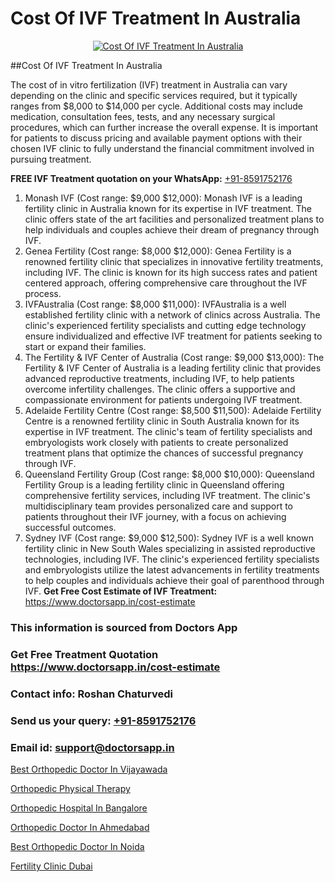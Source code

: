 # Cost Of IVF Treatment In Australia

<p align="center">
  <a href="https://doctorsapp.in/treatment/ivf-treatment">
    <img src="https://doctorsapp.co.in/uploads/treatment_image/ICSI.jpg" alt="Cost Of IVF Treatment In Australia">
  </a>
</p>
##Cost Of IVF Treatment In Australia

The cost of in vitro fertilization (IVF) treatment in Australia can vary depending on the clinic and specific services required, but it typically ranges from $8,000 to $14,000 per cycle. Additional costs may include medication, consultation fees, tests, and any necessary surgical procedures, which can further increase the overall expense. It is important for patients to discuss pricing and available payment options with their chosen IVF clinic to fully understand the financial commitment involved in pursuing treatment.

**FREE IVF Treatment quotation on your WhatsApp:**  [+91-8591752176](https://api.whatsapp.com/send?phone=8591752176)

1) Monash IVF (Cost range: $9,000   $12,000): Monash IVF is a leading fertility clinic in Australia known for its expertise in IVF treatment. The clinic offers state of the art facilities and personalized treatment plans to help individuals and couples achieve their dream of pregnancy through IVF.
2) Genea Fertility (Cost range: $8,000   $12,000): Genea Fertility is a renowned fertility clinic that specializes in innovative fertility treatments, including IVF. The clinic is known for its high success rates and patient centered approach, offering comprehensive care throughout the IVF process.
3) IVFAustralia (Cost range: $8,000   $11,000): IVFAustralia is a well established fertility clinic with a network of clinics across Australia. The clinic's experienced fertility specialists and cutting edge technology ensure individualized and effective IVF treatment for patients seeking to start or expand their families.
4) The Fertility & IVF Center of Australia (Cost range: $9,000   $13,000): The Fertility & IVF Center of Australia is a leading fertility clinic that provides advanced reproductive treatments, including IVF, to help patients overcome infertility challenges. The clinic offers a supportive and compassionate environment for patients undergoing IVF treatment.
5) Adelaide Fertility Centre (Cost range: $8,500   $11,500): Adelaide Fertility Centre is a renowned fertility clinic in South Australia known for its expertise in IVF treatment. The clinic's team of fertility specialists and embryologists work closely with patients to create personalized treatment plans that optimize the chances of successful pregnancy through IVF.
6) Queensland Fertility Group (Cost range: $8,000   $10,000): Queensland Fertility Group is a leading fertility clinic in Queensland offering comprehensive fertility services, including IVF treatment. The clinic's multidisciplinary team provides personalized care and support to patients throughout their IVF journey, with a focus on achieving successful outcomes.
7) Sydney IVF (Cost range: $9,000   $12,500): Sydney IVF is a well known fertility clinic in New South Wales specializing in assisted reproductive technologies, including IVF. The clinic's experienced fertility specialists and embryologists utilize the latest advancements in fertility treatments to help couples and individuals achieve their goal of parenthood through IVF.
**Get Free Cost Estimate of IVF Treatment:** https://www.doctorsapp.in/cost-estimate

### This information is sourced from Doctors App 
### Get Free Treatment Quotation https://www.doctorsapp.in/cost-estimate
### Contact info: Roshan Chaturvedi 
### Send us your query: [+91-8591752176](https://api.whatsapp.com/send?phone=8591752176) 
### Email id: support@doctorsapp.in

[Best Orthopedic Doctor In Vijayawada](https://www.linkedin.com/pulse/best-orthopedic-doctor-vijayawada-doctorsappin-ocfjc?trackingId=iMTGOvJ5%2F3111D3R3YOhrg%3D%3D&lipi=urn%3Ali%3Apage%3Ad_flagship3_company_admin%3BcTUR6naWQkWjeA%2BR15noZQ%3D%3D)

[Orthopedic Physical Therapy](https://www.linkedin.com/pulse/orthopedic-physical-therapy-doctorsappin-yu0sc?trackingId=8l56wE%2FUQkPdoAsoO%2BfgSA%3D%3D&lipi=urn%3Ali%3Apage%3Ad_flagship3_company_admin%3BcTUR6naWQkWjeA%2BR15noZQ%3D%3D)

[Orthopedic Hospital In Bangalore](https://medium.com/@vimalrana22/orthopedic-hospital-in-bangalore-ba14bbeeed06)

[Orthopedic Doctor In Ahmedabad](https://medium.com/@vimalrana22/orthopedic-doctor-in-ahmedabad-180e68c3f3f8)

[Best Orthopedic Doctor In Noida](https://doctors-apps.github.io/doctorsapp/best-orthopedic-doctor-in-noida)

[Fertility Clinic Dubai](https://doctors-apps.github.io/doctorsapp/fertility-clinic-dubai)

